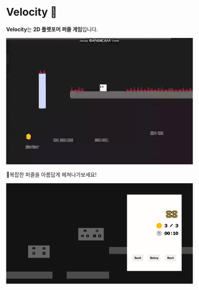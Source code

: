 # Velocity 💨

**Velocity**는 **2D 플랫포머 퍼즐 게임**입니다. 

![GIF](preview1.gif) 

🚀복잡한 퍼즐을 아름답게 헤쳐나가보세요!

![PNG](preview1.png)



